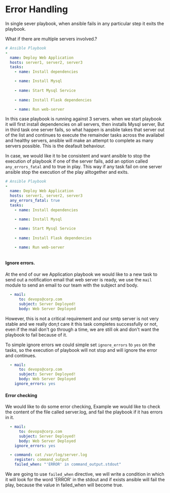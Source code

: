 # Error Handling

In single sever playbook, when ansible fails in any particular step it exits the playbook. 


What if there are multiple servers involved.?
```YAML
# Ansible Playbook
- 
  name: Deploy Web Application
  hosts: server1, server2, server3
  tasks:
    - name: Install dependencies

    - name: Install Mysql
    
    - name: Start Mysql Service
  
    - name: Install Flask dependencies

    - name: Run web-server
```
In this case playbook is running against 3 servers.
when we start playbook it will first install dependencies on all servers, then installs Mysql server, But in third task one server fails, so what happen is ansbile takes that server out of the list and continues to execute the remainder tasks across the availabel and healthy servers, ansible will make an attempt to complete as many servers possible. This is the deafault behaviour.

In case, we would like it to be consistent and want ansible to stop the execution of playbook if one of the server fails, add an option called `any_errors_fatal` and to true in play. This way if any task fail on one server ansible stop the execution of the play alltogether and exits.

```YAML
# Ansible Playbook
- 
  name: Deploy Web Application
  hosts: server1, server2, server3
  any_errors_fatal: true
  tasks:
    - name: Install dependencies

    - name: Install Mysql
    
    - name: Start Mysql Service
  
    - name: Install Flask dependencies

    - name: Run web-server
```

###### 
#### Ignore errors.

At the end of our we Application playbook we would like to a new task to send out a notification email that web server is ready, we use the `mail` module to send an email to our team with the subject and body.

```YAML
  - mail: 
      to: devops@corp.com
      subject: Server Deployed!
      body: Web Server Deployed
```
However, this is not a critical requirement and our smtp server is not very stable and we really don;t care it this task completes successfully or not, even if the mail don't go through a time, we are still ok and don't want the playbook to fail because of it. 

To simple ignore errors we could simple set `ignore_errors` to `yes` on the tasks, so the execution of playbook will not stop and will ignore the error and continues.

```YAML
  - mail: 
      to: devops@corp.com
      subject: Server Deployed!
      body: Web Server Deployed
    ignore_errors: yes
```

 
#### Error checking 

We would like to do some error checking, Example we would like to check the content of the file called server.log, and fail the playbook if it has errors in it.

```YAML
  - mail: 
      to: devops@corp.com
      subject: Server Deployed!
      body: Web Server Deployed
    ignore_errors: yes

  - command: cat /var/log/server.log
    register: command_output
    failed_when: "'ERROR' in command_output.stdout"
```

We are going to use `failed_when` directive, we will write a condition in which it will look for the word 'ERROR' in the stdout and if exists ansible will fail the play, because the value in failed_when will become true. 



